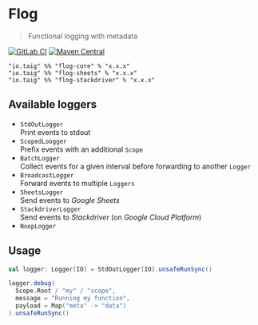 # Flog

> Functional logging with metadata

[![GitLab CI](https://gitlab.com/taig-github/flog/badges/master/build.svg?style=flat-square)](https://gitlab.com/taig-github/flog/pipelines)
[![Maven Central](https://img.shields.io/maven-central/v/io.taig/flog_2.13.svg?style=flat-square)](https://index.scala-lang.org/taig/flog)

```
"io.taig" %% "flog-core" % "x.x.x"
"io.taig" %% "flog-sheets" % "x.x.x"
"io.taig" %% "flog-stackdriver" % "x.x.x"
```

## Available loggers

- `StdOutLogger`  
  Print events to stdout
- `ScopedLoogger`  
  Prefix events with an additional `Scope`
- `BatchLogger`  
  Collect events for a given interval before forwarding to another `Logger`
- `BroadcastLogger`  
  Forward events to multiple `Loggers`
- `SheetsLogger`  
  Send events to _Google Sheets_
- `StackdriverLogger`  
  Send events to _Stackdriver_ (on _Google Cloud Platform_)
- `NoopLogger`

## Usage

```scala
val logger: Logger[IO] = StdOutLogger[IO].unsafeRunSync()

logger.debug(
  Scope.Root / "my" / "scope",
  message = "Running my function",
  payload = Map("meta" -> "data")
).unsafeRunSync()
```